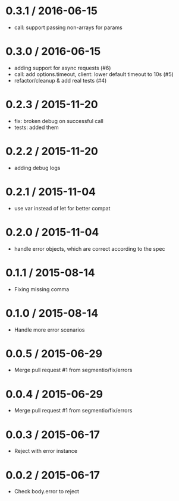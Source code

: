 
0.3.1 / 2016-06-15
==================

  * call: support passing non-arrays for params

0.3.0 / 2016-06-15
==================

  * adding support for async requests (#6)
  * call: add options.timeout, client: lower default timeout to 10s (#5)
  * refactor/cleanup & add real tests (#4)

0.2.3 / 2015-11-20
==================

  * fix: broken debug on successful call
  * tests: added them

0.2.2 / 2015-11-20
==================

  * adding debug logs

0.2.1 / 2015-11-04
==================

  * use var instead of let for better compat

0.2.0 / 2015-11-04
==================

  * handle error objects, which are correct according to the spec

0.1.1 / 2015-08-14
==================

  * Fixing missing comma

0.1.0 / 2015-08-14
==================

  * Handle more error scenarios

0.0.5 / 2015-06-29
==================

  * Merge pull request #1 from segmentio/fix/errors

0.0.4 / 2015-06-29
==================

  * Merge pull request #1 from segmentio/fix/errors

0.0.3 / 2015-06-17
==================

  * Reject with error instance

0.0.2 / 2015-06-17
==================

  * Check body.error to reject

